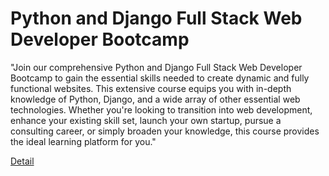 # Python and Django Full Stack Web Developer Bootcamp

"Join our comprehensive Python and Django Full Stack Web Developer Bootcamp to gain the essential skills needed to create dynamic and fully functional websites. This extensive course equips you with in-depth knowledge of Python, Django, and a wide array of other essential web technologies. Whether you're looking to transition into web development, enhance your existing skill set, launch your own startup, pursue a consulting career, or simply broaden your knowledge, this course provides the ideal learning platform for you." 

[Detail](https://eduitfree.com/w8Az)